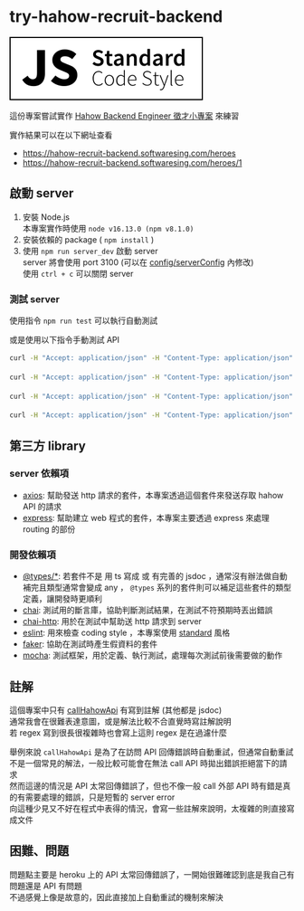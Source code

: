 # try-hahow-recruit-backend

[![JavaScript Style Guide](/doc/img/badge.svg)](https://github.com/standard/standard)

這份專案嘗試實作 [Hahow Backend Engineer 徵才小專案](https://github.com/hahow/hahow-recruit/blob/05d2634b6718bcf54e8d3153e778a0f1fe1273bb/backend.md) 來練習

實作結果可以在以下網址查看

- <https://hahow-recruit-backend.softwaresing.com/heroes>
- <https://hahow-recruit-backend.softwaresing.com/heroes/1>

## 啟動 server

1. 安裝 Node.js  
   本專案實作時使用 `node v16.13.0 (npm v8.1.0)`
2. 安裝依賴的 package ( `npm install` )
3. 使用 `npm run server_dev` 啟動 server  
   server 將會使用 port 3100 (可以在 [config/serverConfig](/config/serverConfig.js) 內修改)  
   使用 `ctrl + c` 可以關閉 server

### 測試 server

使用指令 `npm run test` 可以執行自動測試

或是使用以下指令手動測試 API

```sh
curl -H "Accept: application/json" -H "Content-Type: application/json" -X GET http://localhost:3100/heroes

curl -H "Accept: application/json" -H "Content-Type: application/json" -X GET http://localhost:3100/heroes/1

curl -H "Accept: application/json" -H "Content-Type: application/json" -H "Name: hahow" -H "Password: rocks" -X GET http://localhost:3100/heroes

curl -H "Accept: application/json" -H "Content-Type: application/json" -H "Name: hahow" -H "Password: rocks" -X GET http://localhost:3100/heroes/1
```

## 第三方 library

### server 依賴項

- [axios](https://www.npmjs.com/package/axios): 幫助發送 http 請求的套件，本專案透過這個套件來發送存取 hahow API 的請求
- [express](https://www.npmjs.com/package/express): 幫助建立 web 程式的套件，本專案主要透過 express 來處理 routing 的部份

### 開發依賴項

- [@types/*](https://www.npmjs.com/~types): 若套件不是 用 ts 寫成 或 有完善的 jsdoc ，通常沒有辦法做自動補完且類型通常會變成 any ， `@types` 系列的套件則可以補足這些套件的類型定義，讓開發時更順利
- [chai](https://www.npmjs.com/package/chai): 測試用的斷言庫，協助判斷測試結果，在測試不符預期時丟出錯誤
- [chai-http](https://www.npmjs.com/package/chai-http): 用於在測試中幫助送 http 請求到 server
- [eslint](https://eslint.org/): 用來檢查 coding style ，本專案使用 [standard](https://standardjs.com/readme-zhtw.html) 風格
- [faker](https://www.npmjs.com/package/faker): 協助在測試時產生假資料的套件
- [mocha](https://www.npmjs.com/package/mocha): 測試框架，用於定義、執行測試，處理每次測試前後需要做的動作

## 註解

這個專案中只有 [callHahowApi](/src/common/utils/callHahowApi.js) 有寫到註解 (其他都是 jsdoc)  
通常我會在很難表達意圖，或是解法比較不合直覺時寫註解說明  
若 regex 寫到很長很複雜時也會寫上這則 regex 是在過濾什麼

舉例來說 `callHahowApi` 是為了在訪問 API 回傳錯誤時自動重試，但通常自動重試不是一個常見的解法，一般比較可能會在無法 call API 時拋出錯誤拒絕當下的請求  
然而這邊的情況是 API 太常回傳錯誤了，但也不像一般 call 外部 API 時有錯是真的有需要處理的錯誤，只是短暫的 server error  
向這種少見又不好在程式中表得的情況，會寫一些註解來說明，太複雜的則直接寫成文件

## 困難、問題

問題點主要是 heroku 上的 API 太常回傳錯誤了，一開始很難確認到底是我自己有問題還是 API 有問題  
不過感覺上像是故意的，因此直接加上自動重試的機制來解決
